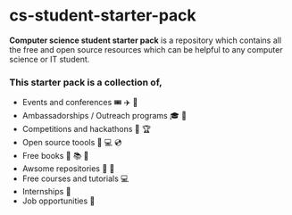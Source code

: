 # cs-student-starter-pack

**Computer science student starter pack** is a repository which contains all the free and open source resources which can be helpful to any computer science or IT student.

### This starter pack is a collection of,
- Events and conferences  :tickets: :airplane: :calendar:
- Ambassadorships / Outreach programs :mortar_board: :school_satchel: 
- Competitions and hackathons :triangular_flag_on_post: :trophy:
- Open source toools :wrench: :computer: :cd:
- Free books :closed_book: :books: :book:
- Awsome repositories :file_folder: :open_file_folder:
- Free courses and tutorials :computer:
- Internships :mag_right:
- Job opportunities :mag_right:
